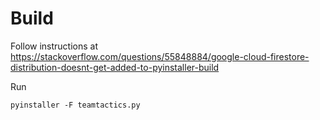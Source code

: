 # Build

Follow instructions at 
https://stackoverflow.com/questions/55848884/google-cloud-firestore-distribution-doesnt-get-added-to-pyinstaller-build

Run

    pyinstaller -F teamtactics.py

